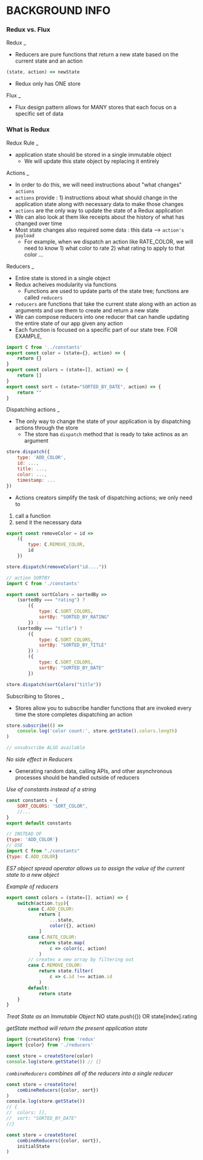 # BACKGROUND INFO

### Redux vs. Flux
Redux
_
- Reducers are pure functions that return a new state based on the current state and an action
```javascript
(state, action) => newState
```
- Redux only has ONE store



Flux
_
- Flux design pattern allows for MANY stores that each focus on a specific set of data

### What is Redux
Redux Rule
_
- application state should be stored in a single immutable object
    - We will update this state object by replacing it entirely



Actions
_
- In order to do this, we will need instructions about "what changes" `actions`
- `actions` provide : 1) instructions about what should change in the application state along with necessary data to make those changes
- `actions` are the only way to update the state of a Redux application
- We can also look at them like receipts about the history of what has changed over time
- Most state changes also required some data : this data --> `action's payload`
    - For example, when we dispatch an action like RATE_COLOR, we will need to know 1) what color to rate 2) what rating to apply to that color ...



Reducers
_
- Entire state is stored in a single object
- Redux acheives modularity via functions
    - Functions are used to update parts of the state tree; functions are called `reducers`
- `reducers` are functions that take the current state along with an action as arguments and use them to create and return a new state
- We can compose reducers into one reducer that can handle updating the entire state of our app given any action
- Each function is focused on a specific part of our state tree. FOR EXAMPLE,
```javascript
import C from '../constants'
export const color = (state={}, action) => {
    return {}
}
export const colors = (state=[], action) => {
    return []
}
export const sort = (state="SORTED_BY_DATE", action) => {
    return ""
}
```



Dispatching actions
_
- The only way to change the state of your application is by dispatching actions through the store
    - The store has `dispatch` method that is ready to take actinos as an argument
```javascript
store.dispatch({
    type: 'ADD_COLOR',
    id: ...,
    title: ...,
    color: ...,
    timestamp: ...
})
```
- Actions creators simplify the task of dispatching actions; we only need to
1) call a function
2) send it the necessary data
```javascript
export const removeColor = id => 
    ({
        type: C.REMOVE_COLOR,
        id
    })

store.dispatch(removeColor("id...."))
```

```javascript
// action SORTBY
import C from './constants'

export const sortColors = sortedBy =>
    (sortedBy === "rating") ?
        ({
            type: C.SORT_COLORS,
            sortBy: "SORTED_BY_RATING"
        }) :
    (sortedBy === "title") ?
        ({
            type: C.SORT_COLORS,
            sortBy: "SORTED_BY_TITLE"
        }) :
        ({
            type: C.SORT_COLORS,
            sortBy: "SORTED_BY_DATE"
        })

store.dispatch(sortColors("title"))
```



Subscribing to Stores
_
- Stores allow you to subscribe handler functions that are invoked every time the store completes dispatching an action
```javascript
store.subscribe(() => 
    console.log('color count:', store.getState().colors.length)
)

// unsubscribe ALSO available
```



*No side effect in Reducers*
- Generating random data, calling APIs, and other asynchronous processes should be handled outside of reducers



*Use of constants instead of a string*
```javascript
const constants = {
    SORT_COLORS: 'SORT_COLOR",
    //...
}
export default constants

// INSTEAD OF
{type: 'ADD_COLOR'}
// USE
import C from "./constants"
{type: C.ADD_COLOR}
```



*ES7 object spread operator allows us to assign the value of the current state to a new object*



*Example of reducers*
```javascript
export const colors = (state=[], action) => {
    switch(action.typ){
        case C.ADD_COLOR:
            return [
                ...state,
                color({}, action)
            ]
        case C.RATE_COLOR:
            return state.map(
                c => color(c, action)
            )
        // creates a new array by filtering out
        case C.REMOVE_COLOR:
            return state.filter(
                c => c.id !== action.id
            )
        default:
            return state
    }
}
```



*Treat State as an Immutable Object*
NO state.push({}) OR state[index].rating



*getState method will return the present application state*
```javascript
import {createStore} from 'redux'
import {color} from './reducers'

const store = createStore(color)
console.log(store.getState()) // {}
```



*`combineReducers` combines all of the reducers into a single reducer*
```javascript
const store = createStore(
    combineReducers({color, sort})
)
conosle.log(store.getState())
// {
//  colors: [],
//  sort: "SORTED_BY_DATE"
//}
```

```javascript
const store = createStore(
    combineReducers({color, sort}),
    initialState 
)
```